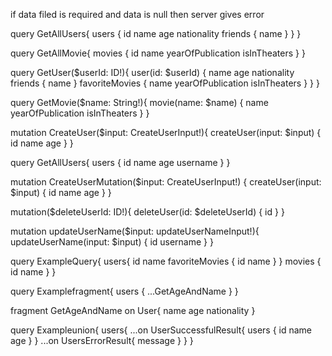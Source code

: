 if data filed is required and data is null then server gives error

query GetAllUsers{
  users {
    id
    name
    age
    nationality
    friends {
      name
    }
  }
}

query GetAllMovie{
  movies {
    id
    name
    yearOfPublication
    isInTheaters
  }
}

query GetUser($userId: ID!){
  user(id: $userId) {
    name
    age
    nationality
    friends {
      name
    }
    favoriteMovies {
      name
      yearOfPublication
      isInTheaters
    }
  }
}

query GetMovie($name: String!){
  movie(name: $name) {
    name
    yearOfPublication
    isInTheaters
  }
}



mutation CreateUser($input: CreateUserInput!){
  createUser(input: $input) {
    id
    name
    age
  }
}

query GetAllUsers{
  users {
    id
    name
    age
    username
  }
}

mutation CreateUserMutation($input: CreateUserInput!) {
  createUser(input: $input) {
    id
    name
    age
  }
}

mutation($deleteUserId: ID!){
  deleteUser(id: $deleteUserId) {
    id
  }
}


mutation updateUserName($input: updateUserNameInput!){
  updateUserName(input: $input) {
    id
    username
  }
}

query ExampleQuery{
  users{
    id
    name
    favoriteMovies {
      id
      name
    }
  }
  movies {
    id
    name
  }
}

query Examplefragment{
  users {
    ...GetAgeAndName
  }
}

fragment GetAgeAndName on User{
  name
  age
  nationality
}


query Exampleunion{
  users{
    ...on UserSuccessfulResult{
      users {
        id
        name
        age
      }
    }
    ...on UsersErrorResult{
      message
    }
  }
}
